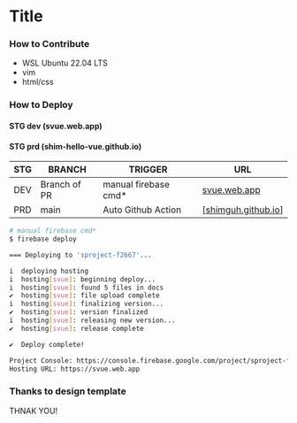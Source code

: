 # Title


### How to Contribute
- WSL Ubuntu 22.04 LTS
- vim
- html/css

### How to Deploy

#### STG dev (svue.web.app)

#### STG prd (shim-hello-vue.github.io)

|STG|BRANCH|TRIGGER|URL|
|------|---|---|---|
|DEV|Branch of PR|manual firebase cmd*|[svue.web.app](https://svue.web.app)|
|PRD|main|Auto Github Action|[[shimguh.github.io](https://shimguh.github.io)]|
````bash
# manual firebase cmd*
$ firebase deploy

=== Deploying to 'sproject-f2667'...

i  deploying hosting
i  hosting[svue]: beginning deploy...
i  hosting[svue]: found 5 files in docs
✔  hosting[svue]: file upload complete
i  hosting[svue]: finalizing version...
✔  hosting[svue]: version finalized
i  hosting[svue]: releasing new version...
✔  hosting[svue]: release complete

✔  Deploy complete!

Project Console: https://console.firebase.google.com/project/sproject-f2667/overview
Hosting URL: https://svue.web.app

````

### Thanks to design template

THNAK YOU!

